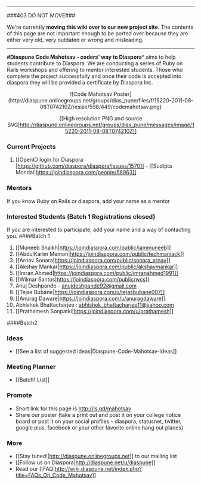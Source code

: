 ----

###403 DO NOT MOVE###

We're currently **moving this wiki over to our new project site**. The contents of this page are not important enough to be ported over because they are either very old, very outdated or wrong and misleading. 

----

**#Diaspune Code Mahotsav - coders' way to Diaspora*** aims to help students contribute to Diaspora. We are conducting a series of Ruby on Rails workshops and offering to mentor interested students. Those who complete the project successfully and once their code is accepted into diaspora they will be provided a certificate by Diaspora Inc.

<center>
![Code Mahotsav Poster](http://diaspune.onlinegroups.net/groups/dias_pune/files/f/15220-2011-08-08T074210Z/resize/598/449/codemahotsav.png)

[[High resolution PNG and source SVG|http://diaspune.onlinegroups.net/groups/dias_pune/messages/image/15220-2011-08-08T074210Z]]

</center>

### Current Projects

   1. [[OpenID login for Diaspora |https://github.com/diaspora/diaspora/issues/1570]] - [[Sudipta Mondal|https://joindiaspora.com/people/58963]]

### Mentors

If you know Ruby on Rails or diaspora, add your name as a mentor

### Interested Students (Batch 1 Registrations closed)
If you are interested to participate, add your name and a way of contacting you.
####Batch 1
   1. [[Muneeb Shaikh|https://joindiaspora.com/public/iammuneeb]]
   3. [[AbdulKarim Memon|https://joindiaspora.com/public/techmaniack]]
   4. [[Arnav Sonara|https://joindiaspora.com/public/sonara_arnav]]
   5. [[Akshay Mankar|https://joindiaspora.com/public/akshaymankar]]
   6. [[Imran Ahmed|https://joindiaspora.com/public/imranahmed1991]]
   7. [[Wilmar Santos|https://joindiaspora.com/public/wcs]]
   8. Anuj Deshpande - anujdeshpande92@gmail.com
   9. [[Tejas Bubane|https://joindiaspora.com/u/tejasbubane007]]
   10. [[Anurag Daware|https://joindiaspora.com/u/anuragdaware]]
   11. Abhishek Bhattacharjee : abhishek_bhattacharjee11@yahoo.com
   12. [[Prathamesh Sonpatki|https://joindiaspora.com/u/prathamesh]]

####Batch2


### Ideas
- [[See a list of suggested ideas|Diaspune-Code-Mahotsav-Ideas]]

### Meeting Planner
- [[Batch1 List]]

### Promote
- Short link for this page is http://is.gd/mahotsav
- Share our poster (take a print out and post it on your college notice board or post it on your social profiles - diaspora, statusnet, twitter, google plus, facebook or your other favorite online hang out places)

### More
- [[Stay tuned!|http://diaspune.onlinegroups.net]] to our mailing list 
- [[Follow us on Diaspora|http://diaspune.net/u/diaspune]]
- Read our [[FAQ|http://wiki.diaspune.net/index.php?title=FAQs_On_Code_Mahotsav]]